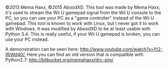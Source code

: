 ©2013 Mema Haxx, ©2015 AboodXD.
This tool was made by Mema Haxx, it's used to stream the Wii U gamepad signal from the Wii U console to the PC, so you can use your PC as a "game controller" instead of the Wii U gamepad.
This tool is known to work with Linux, but I never got it to work with Windows.
It was modified by AboodXD to be at least usable with Python 3.4.
This is really useful, if your Wii U gamepad is broken, you can use your PC instead.

A demonstration can be seen here:
http://www.youtube.com/watch?v=Yt2-IRiWd40/,
Here you can find an old version that is compatible with Python2.7:
http://bitbucket.org/memahaxx/drc-sim/

